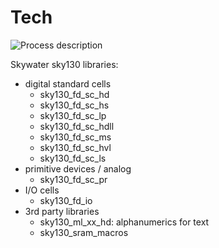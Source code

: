 # Tech

![Process description](https://skywater-pdk.readthedocs.io/en/main/_images/metal_stack.svg)

Skywater sky130 libraries:

- digital standard cells
  - sky130_fd_sc_hd
  - sky130_fd_sc_hs
  - sky130_fd_sc_lp
  - sky130_fd_sc_hdll
  - sky130_fd_sc_ms
  - sky130_fd_sc_hvl
  - sky130_fd_sc_ls
- primitive devices / analog
  - sky130_fd_sc_pr
- I/O cells
  - sky130_fd_io
- 3rd party libraries
  - sky130_ml_xx_hd: alphanumerics for text
  - sky130_sram_macros
